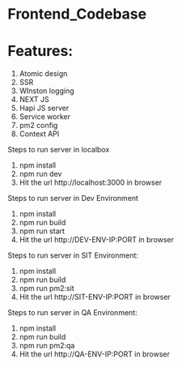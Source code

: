 # Frontend_Codebase
# Features:

1. Atomic design
2. SSR
3. WInston logging
4. NEXT JS
5. Hapi JS server
6. Service worker
7. pm2 config
8. Context API

Steps to run server in localbox

1. npm install
2. npm run dev
3. Hit the url http://localhost:3000 in browser


Steps to run server in Dev Environment

1. npm install
2. npm run build
3. npm run start
4. Hit the url http://DEV-ENV-IP:PORT in browser

Steps to run server in SIT Environment: 

1. npm install
2. npm run build
3. npm run pm2:sit
3. Hit the url http://SIT-ENV-IP:PORT in browser

Steps to run server in QA Environment: 

1. npm install
2. npm run build
3. npm run pm2:qa
3. Hit the url http://QA-ENV-IP:PORT in browser
